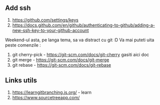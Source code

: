 ## Add ssh
1. https://github.com/settings/keys
2. https://docs.github.com/en/github/authenticating-to-github/adding-a-new-ssh-key-to-your-github-account

Weekend-ul asta, pe langa tema, sa va distract cu git :D
Va mai puteti uita peste comenzile : 
1. git cherry-pick - https://git-scm.com/docs/git-cherry gasiti aici doc 
2. git merge - https://git-scm.com/docs/git-merge
3. git rebase - https://git-scm.com/docs/git-rebase

## Links utils
1. https://learngitbranching.js.org/ - learn
2. https://www.sourcetreeapp.com/ 